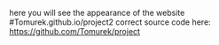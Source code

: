 here you will see the appearance of the website
#Tomurek.github.io/project2
correct source code here: 
https://github.com/Tomurek/project
